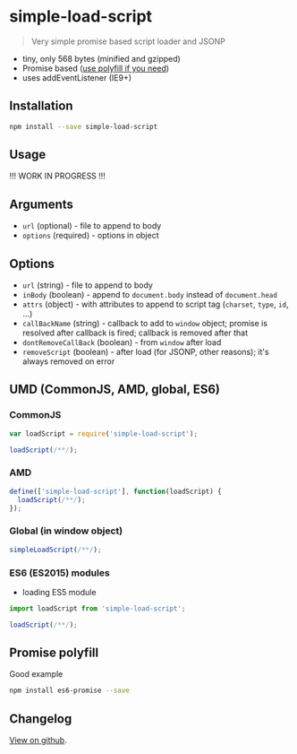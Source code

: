 # simple-load-script

> Very simple promise based script loader and JSONP

* tiny, only 568 bytes (minified and gzipped)
* Promise based ([use polyfill if you need](http://caniuse.com/#feat=promises))
* uses addEventListener (IE9+)

## Installation

```bash
npm install --save simple-load-script
```

## Usage

!!!
WORK IN PROGRESS
!!!

## Arguments

* `url` (optional) - file to append to body
* `options` (required) - options in object

## Options

* `url` (string) - file to append to body
* `inBody` (boolean) - append to `document.body` instead of `document.head`
* `attrs` (object) - with attributes to append to script tag (`charset`, `type`, `id`, &hellip;)
* `callBackName` (string) - callback to add to `window` object; promise is resolved after callback is fired; callback is removed after that
* `dontRemoveCallBack` (boolean) - from `window` after load
* `removeScript` (boolean) - after load (for JSONP, other reasons); it's always removed on error

## UMD (CommonJS, AMD, global, ES6)

### CommonJS

```js
var loadScript = require('simple-load-script');

loadScript(/**/);
```

### AMD

```js
define(['simple-load-script'], function(loadScript) {
  loadScript(/**/);
});
```

### Global (in window object)

```js
simpleLoadScript(/**/);
```

### ES6 (ES2015) modules

* loading ES5 module

```js
import loadScript from 'simple-load-script';

loadScript(/**/);
```

## Promise polyfill

Good example

```bash
npm install es6-promise --save
```

## Changelog

[View on github](https://github.com/tomek-f/simple-load-script/blob/master/changelog.md).
